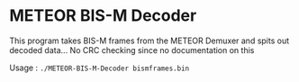 # METEOR BIS-M Decoder

This program takes BIS-M frames from the METEOR Demuxer and spits out decoded data... No CRC checking since no documentation on this

Usage : `./METEOR-BIS-M-Decoder bismframes.bin`